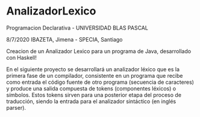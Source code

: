 # AnalizadorLexico
Programacion Declarativa - UNIVERSIDAD BLAS PASCAL

8/7/2020
IBAZETA, Jimena - SPECIA, Santiago


Creacion de un Analizador Lexico para un programa de Java, desarrollado con Haskell!

En el siguiente proyecto se desarrollará un analizador léxico que es la primera fase de un compilador, 
consistente en un programa que recibe como entrada el código fuente de otro programa (secuencia de caracteres)
y produce una salida compuesta de tokens (componentes léxicos) o símbolos. 
Estos tokens sirven para una posterior etapa del proceso de traducción, siendo la entrada para el analizador sintáctico (en inglés parser).

